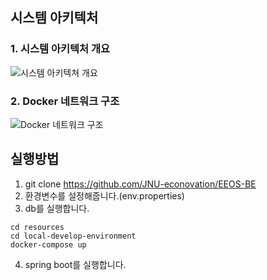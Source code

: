 ## 시스템 아키텍처

### 1. 시스템 아키텍처 개요
![시스템 아키텍쳐 개요](https://github.com/user-attachments/assets/628163ce-2724-4f70-8119-d73b323d1bea)

### 2. Docker 네트워크 구조
![Docker 네트워크 구조](https://github.com/user-attachments/assets/25c92223-3b0d-4a3a-9545-06aba6fb8dcc)


## 실행방법
1. git clone https://github.com/JNU-econovation/EEOS-BE
2. 환경변수를 설정해줍니다.(env.properties)
3. db를 실행합니다.
  ```shell
  cd resources
  cd local-develop-environment
  docker-compose up
  ```
4. spring boot를 실행합니다.

